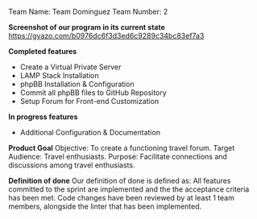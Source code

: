 Team Name: Team Dominguez
Team Number: 2

**Screenshot of our program in its current state**
https://gyazo.com/b0976dc6f3d3ed6c9289c34bc83ef7a3

**Completed features**
- Create a Virtual Private Server
- LAMP Stack Installation
- phpBB Installation & Configuration
- Commit all phpBB files to GitHub Repository
- Setup Forum for Front-end Customization

**In progress features**
- Additional Configuration & Documentation

**Product Goal**
Objective: To create a functioning travel forum.
Target Audience: Travel enthusiasts.
Purpose: Facilitate connections and discussions among travel enthusiasts.

**Definition of done**
Our definition of done is defined as:
All features committed to the sprint are implemented and the the acceptance criteria has been met. 
Code changes have been reviewed by at least 1  team members, alongside the linter that has been implemented.
